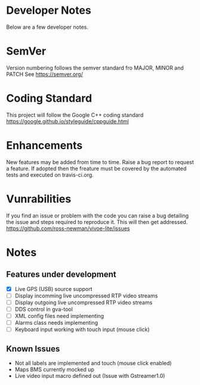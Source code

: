 # Developer Notes
Below are a few developer notes.

# SemVer
Version numbering follows the semver standard fro MAJOR, MINOR and PATCH See https://semver.org/

# Coding Standard
This project will follow the Google C++ coding standard https://google.github.io/styleguide/cppguide.html

# Enhancements
New features may be added from time to time. Raise a bug report to request a feature. If adopted then the freature must be covered by the automated tests and executed on travis-ci.org. 

# Vunrabilities
If you find an issue or problem with the code you can raise a bug detailing the issue and steps required to reproduce it. This will then get addressed. https://github.com/ross-newman/vivoe-lite/issues

# Notes
## Features under development
- [x] Live GPS (USB) source support
- [ ] Display incomming live uncompressed RTP video streams
- [ ] Display outgoing live uncompressed RTP video streams
- [ ] DDS control in gva-tool
- [ ] XML config files need implementing
- [ ] Alarms class needs implementing
- [ ] Keyboard input working with touch input (mouse click)

## Known Issues
* Not all labels are implemented and touch (mouse click enabled)
* Maps BMS currently mocked up
* Live video input macro defined out (Issue with Gstreamer1.0)

